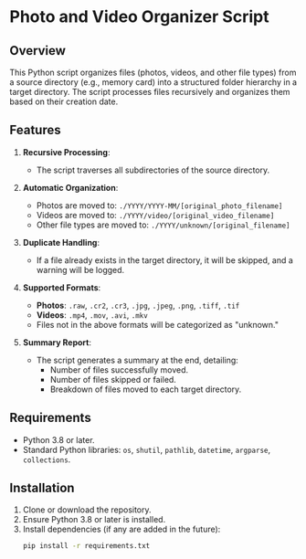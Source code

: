 # Photo and Video Organizer Script

## Overview
This Python script organizes files (photos, videos, and other file types) from a source directory (e.g., memory card) into a structured folder hierarchy in a target directory. The script processes files recursively and organizes them based on their creation date.

## Features
1. **Recursive Processing**:
   - The script traverses all subdirectories of the source directory.

2. **Automatic Organization**:
   - Photos are moved to: `./YYYY/YYYY-MM/[original_photo_filename]`
   - Videos are moved to: `./YYYY/video/[original_video_filename]`
   - Other file types are moved to: `./YYYY/unknown/[original_filename]`

3. **Duplicate Handling**:
   - If a file already exists in the target directory, it will be skipped, and a warning will be logged.

4. **Supported Formats**:
   - **Photos**: `.raw`, `.cr2`, `.cr3`, `.jpg`, `.jpeg`, `.png`, `.tiff`, `.tif`
   - **Videos**: `.mp4`, `.mov`, `.avi`, `.mkv`
   - Files not in the above formats will be categorized as "unknown."

5. **Summary Report**:
   - The script generates a summary at the end, detailing:
     - Number of files successfully moved.
     - Number of files skipped or failed.
     - Breakdown of files moved to each target directory.

## Requirements
- Python 3.8 or later.
- Standard Python libraries: `os`, `shutil`, `pathlib`, `datetime`, `argparse`, `collections`.

## Installation
1. Clone or download the repository.
2. Ensure Python 3.8 or later is installed.
3. Install dependencies (if any are added in the future):
   ```bash
   pip install -r requirements.txt